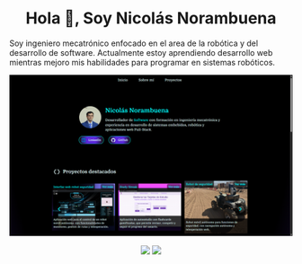 <h1 align="center"> Hola 👋, Soy Nicolás Norambuena </h1>


Soy ingeniero mecatrónico enfocado en el area de la robótica y del desarrollo de software. Actualmente estoy aprendiendo desarrollo web mientras mejoro mis habilidades para programar en sistemas robóticos.

<div align="center">

<a href="https://porfolio-nicolasnna.vercel.app/" target="blank">
  <img width="800" src="./docs/porfolio.png/" alt="porfolio" />
</a> 

</div>

<div align="center">
  
  [![](https://github-readme-stats.vercel.app/api?username=nicolasnna&show_icons=true&theme=tokyonight&hide_border=true&locale=es)](https://github.com/nicolasnna)
  [![](https://github-readme-streak-stats.herokuapp.com/?user=nicolasnna&theme=material-palenight&locale=es)](https://github.com/nicolasnna)
  
</div>

